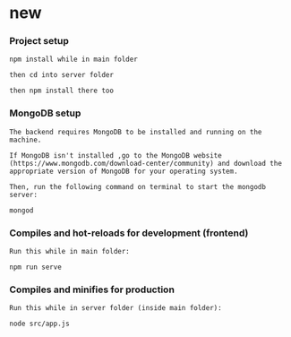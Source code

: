 # new

### Project setup

```
npm install while in main folder

then cd into server folder

then npm install there too

```

### MongoDB setup

```
The backend requires MongoDB to be installed and running on the machine.

If MongoDB isn't installed ,go to the MongoDB website (https://www.mongodb.com/download-center/community) and download the appropriate version of MongoDB for your operating system.

Then, run the following command on terminal to start the mongodb server:

mongod
```

### Compiles and hot-reloads for development (frontend)

```
Run this while in main folder:

npm run serve
```

### Compiles and minifies for production

```
Run this while in server folder (inside main folder):

node src/app.js
```
